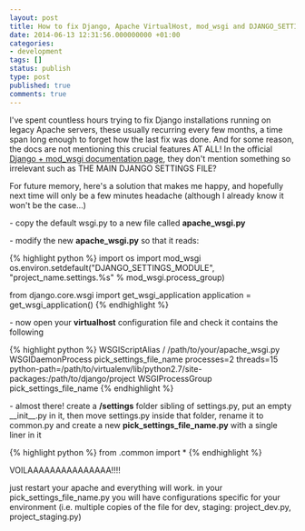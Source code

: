 ```yaml
---
layout: post
title: How to fix Django, Apache VirtualHost, mod_wsgi and DJANGO_SETTINGS_MODULE
date: 2014-06-13 12:31:56.000000000 +01:00
categories:
- development
tags: []
status: publish
type: post
published: true
comments: true
---
```

I've spent countless hours trying to fix Django installations running on legacy Apache servers, these usually recurring every few months, a time span long enough to forget how the last fix was done. And for some reason, the docs are not mentioning this crucial features AT ALL! In the official <a href="https://docs.djangoproject.com/en/1.6/howto/deployment/wsgi/modwsgi/">Django + mod_wsgi documentation page</a>, they don't mention something so irrelevant such as THE MAIN DJANGO SETTINGS FILE?

<p>For future memory, here's a solution that makes me happy, and hopefully next time will only be a few minutes headache (although I already know it won't be the case...)</p>
<p>- copy the default wsgi.py to a new file called <strong>apache_wsgi.py</strong></p>
<p>- modify the new <strong>apache_wsgi.py</strong> so that it reads:</p>

{% highlight python %}
import os
import mod_wsgi
os.environ.setdefault("DJANGO_SETTINGS_MODULE", "project_name.settings.%s" % mod_wsgi.process_group)

from django.core.wsgi import get_wsgi_application
application = get_wsgi_application()
{% endhighlight %}

<p>- now open your <strong>virtualhost</strong> configuration file and check it contains the following</p>

{% highlight python %}
WSGIScriptAlias / /path/to/your/apache_wsgi.py
WSGIDaemonProcess pick_settings_file_name processes=2 threads=15 python-path=/path/to/virtualenv/lib/python2.7/site-packages:/path/to/django/project
WSGIProcessGroup pick_settings_file_name
{% endhighlight %}

<p>- almost there! create a <strong>/settings</strong> folder sibling of settings.py, put an empty __init__.py in it, then move settings.py inside that folder, rename it to common.py and create a new <strong>pick_settings_file_name.py</strong> with a single liner in it</p>

{% highlight python %}
from .common import *
{% endhighlight %}

<p>VOILAAAAAAAAAAAAAAA!!!!</p>
<p>just restart your apache and everything will work. in your pick_settings_file_name.py you will have configurations specific for your environment (i.e. multiple copies of the file for dev, staging: project_dev.py, project_staging.py)</p>
